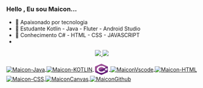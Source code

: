 ### Hello , Eu sou Maicon...


- 🔭 Apaixonado por tecnologia
- 🌱 Estudante Kotlin - Java - Fluter - Android Studio
- 🌱 Conhecimento C# - HTML - CSS - JAVASCRIPT
- 
  
<div align="center">
  <a href="https://github.com/MaiconVinicius10">
  <img height="150em" src="https://github-readme-stats.vercel.app/api?username=MaiconVinicius10&show_icons=true&theme=dark&include_all_commits=true&count_private=true"/>
  <img height="150em" src="https://github-readme-stats.vercel.app/api/top-langs/?username=MaiconVinicius10&layout=compact&langs_count=7&theme=dark"/>
</div>
  <div style="display: inline_block"><br> 
  <img align="center" alt="Maicon-Java" height="30" width="40" src="https://cdn.jsdelivr.net/gh/devicons/devicon/icons/java/java-original-wordmark.svg" />
  <img align="center" alt="Maicon-KOTLIN" height="80" width="80"src="https://cdn.jsdelivr.net/gh/devicons/devicon/icons/kotlin/kotlin-original-wordmark.svg" />
  <img align="center" alt="MaiconCsharp" height="30" width="40" src="https://raw.githubusercontent.com/devicons/devicon/master/icons/csharp/csharp-original.svg">
  <img align="center" alt="MaiconVscode" height="30" width="40" src="https://cdn.jsdelivr.net/gh/devicons/devicon/icons/vscode/vscode-original.svg" />
  <img align="center" alt="Maicon-HTML" height="30" width="40" src="https://cdn.jsdelivr.net/gh/devicons/devicon/icons/html5/html5-original.svg" />
  <img align="center" alt="Maicon-CSS" height="30" width="40"src="https://cdn.jsdelivr.net/gh/devicons/devicon/icons/css3/css3-original.svg" />
  <img align="center" alt="MaiconCanvas" height="30" width="40" src="https://cdn.jsdelivr.net/gh/devicons/devicon/icons/canva/canva-original.svg" />
  <img align="center" alt="MaiconGithub" height="30" width="40" src="https://cdn.jsdelivr.net/gh/devicons/devicon/icons/github/github-original.svg" />
  
 
          
    
    
  
  
   
           
          
          
 
 
